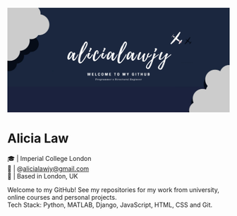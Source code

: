 ![Header](https://github.com/alicialawjy/alicialawjy/blob/main/alicialawjy.png)
# Alicia Law 
🎓  | Imperial College London <br>
📧  | @alicialawjy@gmail.com <br>
📍  | Based in London, UK <br>

Welcome to my GitHub! See my repositories for my work from university, online courses and personal projects. <br>
Tech Stack: Python, MATLAB, Django, JavaScript, HTML, CSS and Git.
